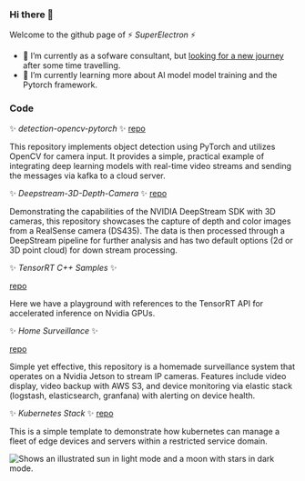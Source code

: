 ### Hi there 👋

Welcome to the github page of ⚡ _SuperElectron_ ⚡


- 🔭 I’m currently as a sofware consultant, but <ins>looking for a new journey</ins> after some time travelling.
- 🌱 I’m currently learning more about AI model model training and the Pytorch framework.  


### Code

✨ _detection-opencv-pytorch_ ✨
[repo](https://github.com/SuperElectron/detection-opencv-pytorch)

This repository implements object detection using PyTorch and utilizes OpenCV for camera input. It provides a simple, practical example of integrating deep learning models with real-time video streams and sending the messages via kafka to a cloud server.


✨ _Deepstream-3D-Depth-Camera_ ✨
[repo](https://github.com/SuperElectron/deepstream-3d-depth-camera)

Demonstrating the capabilities of the NVIDIA DeepStream SDK with 3D cameras, this repository showcases the capture of depth and color images from a RealSense camera (DS435). The data is then processed through a DeepStream pipeline for further analysis and has two default options (2d or 3D point cloud) for down stream processing.

✨ _TensorRT C++ Samples_ ✨

[repo](https://github.com/SuperElectron/TensorRT-samples)

Here we have a playground with references to the TensorRT API for accelerated inference on Nvidia GPUs.

✨ _Home Surveillance_ ✨

[repo](https://github.com/SuperElectron/home-surveillance)

Simple yet effective, this repository is a homemade surveillance system that operates on a Nvidia Jetson to stream IP cameras. Features include video display, video backup with AWS S3, and device monitoring via elastic stack (logstash, elasticsearch, granfana) with alerting on device health.

✨ _Kubernetes Stack_ ✨
[repo](https://github.com/SuperElectron/kubernetes-stack)

This is a simple template to demonstrate how kubernetes can manage a fleet of edge devices and servers within a restricted service domain.




<picture>
  <source media="(prefers-color-scheme: dark)" srcset="https://github.com/SuperElectron/SuperElectron/assets/11896926/288c9db2-501a-451b-bb87-58be3ac773f5">
  <source media="(prefers-color-scheme: light)" srcset="https://github.com/SuperElectron/SuperElectron/assets/11896926/288c9db2-501a-451b-bb87-58be3ac773f5">
  <img alt="Shows an illustrated sun in light mode and a moon with stars in dark mode." src="https://github.com/SuperElectron/SuperElectron/assets/11896926/288c9db2-501a-451b-bb87-58be3ac773f5">
</picture>

